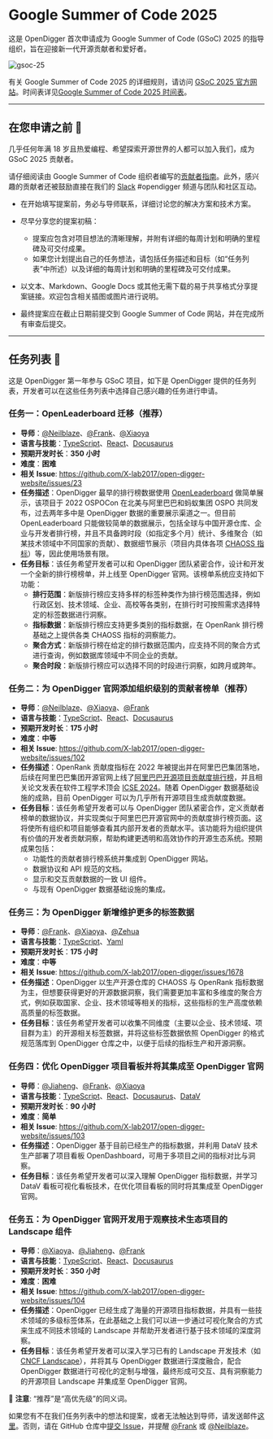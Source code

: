 # Google Summer of Code 2025

这是 OpenDigger 首次申请成为 Google Summer of Code (GSoC) 2025 的指导组织，旨在迎接新一代开源贡献者和爱好者。

![gsoc-25](https://upload.wikimedia.org/wikipedia/commons/thumb/e/e2/Google_Summer_of_Code_logo_%282021%29.svg/2560px-Google_Summer_of_Code_logo_%282021%29.svg.png)

有关 Google Summer of Code 2025 的详细规则，请访问 [GSoC 2025 官方网站](https://summerofcode.withgoogle.com/)。时间表详见[Google Summer of Code 2025 时间表](https://developers.google.com/open-source/gsoc/timeline)。

---

## 在您申请之前 👀

几乎任何年满 18 岁且热爱编程、希望探索开源世界的人都可以加入我们，成为 GSoC 2025 贡献者。

请仔细阅读由 Google Summer of Code 组织者编写的[贡献者指南](https://google.github.io/gsocguides/student/)。此外，感兴趣的贡献者还被鼓励直接在我们的 [Slack](https://opendigger.slack.com) #opendigger 频道与团队和社区互动。

- 在开始填写提案前，务必与导师联系，详细讨论您的解决方案和技术方案。

- 尽早分享您的提案初稿：
  - 提案应包含对项目想法的清晰理解，并附有详细的每周计划和明确的里程碑及可交付成果。
  - 如果您计划提出自己的任务想法，请包括任务描述和目标（如“任务列表”中所述）以及详细的每周计划和明确的里程碑及可交付成果。

- 以文本、Markdown、Google Docs 或其他无需下载的易于共享格式分享提案链接。欢迎包含相关插图或图片进行说明。

- 最终提案应在截止日期前提交到 Google Summer of Code 网站，并在完成所有审查后提交。

---

## 任务列表 📂

这是 OpenDigger 第一年参与 GSoC 项目，如下是 OpenDigger 提供的任务列表，开发者可以在这些任务列表中选择自己感兴趣的任务进行申请。

### 任务一：OpenLeaderboard 迁移（推荐）

- **导师**：[@Neilblaze](https://github.com/Neilblaze)、[@Frank](https://github.com/frank-zsy)、[@Xiaoya](https://github.com/xiaoya-yaya)
- **语言与技能**：[TypeScript](https://www.typescriptlang.org/)、[React](https://react.dev/)、[Docusaurus](https://docusaurus.io/)
- **预期开发时长**：**350 小时**
- **难度**：**困难**
- **相关 Issue**: https://github.com/X-lab2017/open-digger-website/issues/23
- **任务描述**：OpenDigger 最早的排行榜数据使用 [OpenLeaderboard](https://open-leaderboard.x-lab.info/) 做简单展示，该项目于 2022 OSPOCon 在北美与阿里巴巴和蚂蚁集团 OSPO 共同发布，过去两年多中是 OpenDigger 数据的重要展示渠道之一。但目前 OpenLeaderboard 只能做较简单的数据展示，包括全球与中国开源仓库、企业与开发者排行榜，并且不具备跨时段（如指定多个月）统计、多维聚合（如某技术领域中不同国家的贡献）、数据细节展示（项目内具体各项 [CHAOSS 指标](https://chaoss.community/kb-metrics-and-metrics-models/)）等，因此使用场景有限。
- **任务目标**：该任务希望开发者可以和 OpenDigger 团队紧密合作，设计和开发一个全新的排行榜榜单，并上线至 OpenDigger 官网。该榜单系统应支持如下功能：
  - **排行范围**：新版排行榜应支持多样的标签种类作为排行榜范围选择，例如行政区划、技术领域、企业、高校等各类别，在排行时可按照需求选择特定的标签数据进行洞察。
  - **指标数据**：新版排行榜应支持更多类别的指标数据，在 OpenRank 排行榜基础之上提供各类 CHAOSS 指标的洞察能力。
  - **聚合方式**：新版排行榜在给定的排行数据范围内，应支持不同的聚合方式进行查询，例如数据库领域中不同企业的贡献。
  - **聚合时段**：新版排行榜应可以选择不同的时段进行洞察，如跨月或跨年。

### 任务二：为 OpenDigger 官网添加组织级别的贡献者榜单（推荐）

- **导师**：[@Neilblaze](https://github.com/Neilblaze)、[@Xiaoya](https://github.com/xiaoya-yaya)、[@Frank](https://github.com/frank-zsy)
- **语言与技能**：[TypeScript](https://www.typescriptlang.org/)、[React](https://react.dev/)、[Docusaurus](https://docusaurus.io/)
- **预期开发时长**：**175 小时**
- **难度**：**中等**
- **相关 Issue**: https://github.com/X-lab2017/open-digger-website/issues/102
- **任务描述**：OpenRank 贡献度指标在 2022 年被提出并在阿里巴巴集团落地，后续在阿里巴巴集团开源官网上线了[阿里巴巴开源项目贡献度排行榜](https://opensource.alibaba.com/contribution_leaderboard/details)，并且相关论文发表在软件工程学术顶会 [ICSE 2024](https://dl.acm.org/doi/10.1145/3639477.3639734)。随着 OpenDigger 数据基础设施的成熟，目前 OpenDigger 可以为几乎所有开源项目生成贡献度数据。
- **任务目标**：该任务希望开发者可以与 OpenDigger 团队紧密合作，定义贡献者榜单的数据协议，并实现类似于阿里巴巴开源官网中的贡献度排行榜页面。这将使所有组织和项目能够查看其内部开发者的贡献水平。该功能将为组织提供有价值的开发者贡献洞察，帮助构建更透明和高效协作的开源生态系统。预期成果包括：
  - 功能性的贡献者排行榜系统并集成到 OpenDigger 网站。
  - 数据协议和 API 规范的文档。
  - 显示和交互贡献数据的一致 UI 组件。
  - 与现有 OpenDigger 数据基础设施的集成。

### 任务三：为 OpenDigger 新增维护更多的标签数据

- **导师**：[@Frank](https://github.com/frank-zsy)、[@Xiaoya](https://github.com/xiaoya-yaya)、[@Zehua](https://github.com/birdflyi)
- **语言与技能**：[TypeScript](https://www.typescriptlang.org/)、[Yaml](https://yaml.org/)
- **预期开发时长**：**175 小时**
- **难度**：**中等**
- **相关 Issue**: https://github.com/X-lab2017/open-digger/issues/1678
- **任务描述**：OpenDigger 以生产开源仓库的 CHAOSS 与 OpenRank 指标数据为主，但想要获得更好的开源数据洞察，我们需要更加丰富和多维度的聚合方式，例如获取国家、企业、技术领域等相关的指标，这些指标的生产高度依赖高质量的标签数据。
- **任务目标**：该任务希望开发者可以收集不同维度（主要以企业、技术领域、项目群为主）的开源相关标签数据，并将这些标签数据依照 OpenDigger 的格式规范落库到 OpenDigger 仓库之中，以便于后续的指标生产和开源洞察。

### 任务四：优化 OpenDigger 项目看板并将其集成至 OpenDigger 官网

- **导师**：[@Jiaheng](https://github.com/Peng99999)、[@Frank](https://github.com/frank-zsy)、[@Xiaoya](https://github.com/xiaoya-yaya)
- **语言与技能**：[TypeScript](https://www.typescriptlang.org/)、[React](https://react.dev/)、[Docusaurus](https://docusaurus.io/)、[DataV](https://github.com/DataV-Team/DataV)
- **预期开发时长**：**90 小时**
- **难度**：**简单**
- **相关 Issue**: https://github.com/X-lab2017/open-digger-website/issues/103
- **任务描述**：OpenDigger 基于目前已经生产的指标数据，并利用 DataV 技术生产部署了项目看板 OpenDashboard，可用于多项目之间的指标对比与洞察。
- **任务目标**：该任务希望开发者可以深入理解 OpenDigger 指标数据，并学习 DataV 看板可视化看板技术，在优化项目看板的同时将其集成至 OpenDigger 官网。

### 任务五：为 OpenDigger 官网开发用于观察技术生态项目的 Landscape 组件

- **导师**：[@Xiaoya](https://github.com/xiaoya-yaya)、[@Jiaheng](https://github.com/Peng99999)、[@Frank](https://github.com/frank-zsy)
- **语言与技能**：[TypeScript](https://www.typescriptlang.org/)、[React](https://react.dev/)、[Docusaurus](https://docusaurus.io/)
- **预期开发时长**：**350 小时**
- **难度**：**困难**
- **相关 Issue**: https://github.com/X-lab2017/open-digger-website/issues/104
- **任务描述**：OpenDigger 已经生成了海量的开源项目指标数据，并具有一些技术领域的多级标签体系，在此基础之上我们可以进一步通过可视化聚合的方式来生成不同技术领域的 Landscape 并帮助开发者进行基于技术领域的深度洞察。
- **任务目标**：该任务希望开发者可以深入学习已有的 Landscape 开发技术（如 [CNCF Landscape](https://landscape.cncf.io/)），并将其与 OpenDigger 数据进行深度融合，配合 OpenDigger 数据进行可视化的定制与增强，最终形成可交互、具有洞察能力的开源项目 Landscape 并集成至 OpenDigger 官网。


🔔 **注意**: “推荐”是“高优先级”的同义词。

如果您有不在我们任务列表中的想法和提案，或者无法触达到导师，请发送邮件[这里](mailto:syzhao1988@126.com)。否则，请在 GitHub 仓库中[提交 Issue](https://github.com/X-lab2017/open-digger-website/issues/new?template=Blank+issue)，并提醒 [@Frank](https://github.com/frank-zsy) 或 [@Neilblaze](https://github.com/Neilblaze)。
